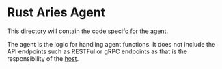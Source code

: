 # Rust Aries Agent

This directory will contain the code specifc for the agent.

The agent is the logic for handling agent functions.  It does not include the API endpoints 
such as RESTFul or gRPC endpoints as that is the responsibility of the [host](../host/README.md).